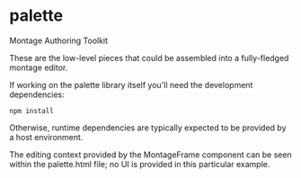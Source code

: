 palette
=======

Montage Authoring Toolkit

These are the low-level pieces that could be assembled into a fully-fledged
montage editor.

If working on the palette library itself you'll need the development
dependencies:

    npm install

Otherwise, runtime dependencies are typically expected to be provided by a
host environment.

The editing context provided by the MontageFrame component can be seen within
the palette.html file; no UI is provided in this particular example.